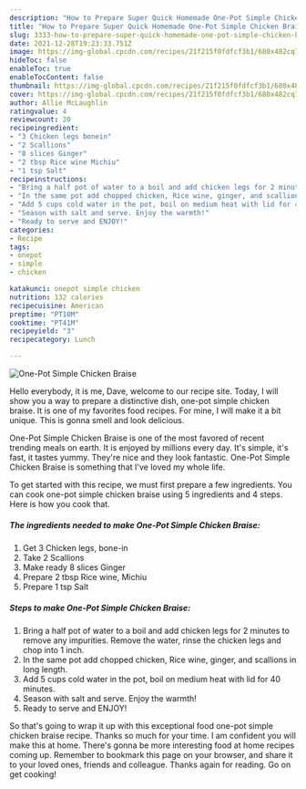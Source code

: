 ```yaml
---
description: "How to Prepare Super Quick Homemade One-Pot Simple Chicken Braise"
title: "How to Prepare Super Quick Homemade One-Pot Simple Chicken Braise"
slug: 3333-how-to-prepare-super-quick-homemade-one-pot-simple-chicken-braise
date: 2021-12-28T19:23:33.751Z
image: https://img-global.cpcdn.com/recipes/21f215f0fdfcf3b1/680x482cq70/one-pot-simple-chicken-braise-recipe-main-photo.jpg
hideToc: false
enableToc: true
enableTocContent: false
thumbnail: https://img-global.cpcdn.com/recipes/21f215f0fdfcf3b1/680x482cq70/one-pot-simple-chicken-braise-recipe-main-photo.jpg
cover: https://img-global.cpcdn.com/recipes/21f215f0fdfcf3b1/680x482cq70/one-pot-simple-chicken-braise-recipe-main-photo.jpg
author: Allie McLaughlin
ratingvalue: 4
reviewcount: 20
recipeingredient:
- "3 Chicken legs bonein"
- "2 Scallions"
- "8 slices Ginger"
- "2 tbsp Rice wine Michiu"
- "1 tsp Salt"
recipeinstructions:
- "Bring a half pot of water to a boil and add chicken legs for 2 minutes to remove any impurities. Remove the water, rinse the chicken legs and chop into 1 inch."
- "In the same pot add chopped chicken, Rice wine, ginger, and scallions in long length."
- "Add 5 cups cold water in the pot, boil on medium heat with lid for 40 minutes."
- "Season with salt and serve. Enjoy the warmth!"
- "Ready to serve and ENJOY!"
categories:
- Recipe
tags:
- onepot
- simple
- chicken

katakunci: onepot simple chicken 
nutrition: 132 calories
recipecuisine: American
preptime: "PT10M"
cooktime: "PT41M"
recipeyield: "3"
recipecategory: Lunch

---
```



![One-Pot Simple Chicken Braise](https://img-global.cpcdn.com/recipes/21f215f0fdfcf3b1/680x482cq70/one-pot-simple-chicken-braise-recipe-main-photo.jpg)

Hello everybody, it is me, Dave, welcome to our recipe site. Today, I will show you a way to prepare a distinctive dish, one-pot simple chicken braise. It is one of my favorites food recipes. For mine, I will make it a bit unique. This is gonna smell and look delicious.

One-Pot Simple Chicken Braise is one of the most favored of recent trending meals on earth. It is enjoyed by millions every day. It's simple, it's fast, it tastes yummy. They're nice and they look fantastic. One-Pot Simple Chicken Braise is something that I've loved my whole life.




To get started with this recipe, we must first prepare a few ingredients. You can cook one-pot simple chicken braise using 5 ingredients and 4 steps. Here is how you cook that.

<!--inarticleads1-->

##### The ingredients needed to make One-Pot Simple Chicken Braise:

1. Get 3 Chicken legs, bone-in
1. Take 2 Scallions
1. Make ready 8 slices Ginger
1. Prepare 2 tbsp Rice wine, Michiu
1. Prepare 1 tsp Salt




<!--inarticleads2-->

##### Steps to make One-Pot Simple Chicken Braise:

1. Bring a half pot of water to a boil and add chicken legs for 2 minutes to remove any impurities. Remove the water, rinse the chicken legs and chop into 1 inch.
1. In the same pot add chopped chicken, Rice wine, ginger, and scallions in long length.
1. Add 5 cups cold water in the pot, boil on medium heat with lid for 40 minutes.
1. Season with salt and serve. Enjoy the warmth!
1. Ready to serve and ENJOY!



So that's going to wrap it up with this exceptional food one-pot simple chicken braise recipe. Thanks so much for your time. I am confident you will make this at home. There's gonna be more interesting food at home recipes coming up. Remember to bookmark this page on your browser, and share it to your loved ones, friends and colleague. Thanks again for reading. Go on get cooking!
